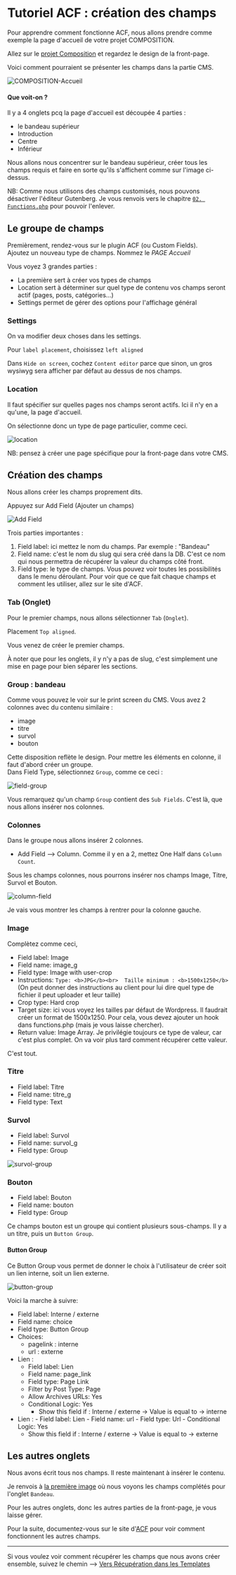 # Tutoriel ACF : création des champs 
<a href="" name="top"></a>

Pour apprendre comment fonctionne ACF, nous allons prendre comme exemple la page d'accueil de votre projet COMPOSITION.

Allez sur le [projet Composition](../../projet) et regardez le design de la front-page. 

Voici comment pourraient se présenter les champs dans la partie CMS. 

![COMPOSITION-Accueil](images/acf-accueil.jpg)

#### Que voit-on ? 

Il y a 4 onglets pcq la page d'accueil est découpée 4 parties : 
- le bandeau supérieur
- Introduction
- Centre
- Inférieur

Nous allons nous concentrer sur le bandeau supérieur, créer tous les champs requis et faire en sorte qu'ils s'affichent comme sur l'image ci-dessus. 

NB: Comme nous utilisons des champs customisés, nous pouvons désactiver l'éditeur Gutenberg. Je vous renvois vers le chapitre [`02. Functions.php`](../02.Functions.md) pour pouvoir l'enlever.

## Le groupe de champs

Premièrement, rendez-vous sur le plugin ACF (ou Custom Fields).  
Ajoutez un nouveau type de champs. Nommez le *PAGE Accueil*

Vous voyez 3 grandes parties : 
- La première sert à créer vos types de champs
- Location sert à déterminer sur quel type de contenu vos champs seront actif (pages, posts, catégories...)
- Settings permet de gérer des options pour l'affichage général

### Settings

On va modifier deux choses dans les settings.  

Pour `label placement`, choisissez `left aligned`

Dans `Hide on screen`, cochez `Content editor` parce que sinon, un gros wysiwyg sera afficher par défaut au dessus de nos champs.  


### Location 

Il faut spécifier sur quelles pages nos champs seront actifs. Ici il n'y en a qu'une, la page d'accueil. 

On sélectionne donc un type de page particulier, comme ceci. 

![location](images/location.png)

NB: pensez à créer une page spécifique pour la front-page dans votre CMS. 


## Création des champs

Nous allons créer les champs proprement dits. 

Appuyez sur Add Field (Ajouter un champs)

![Add Field](images/addfield.png)

Trois parties importantes :
1. Field label: ici mettez le nom du champs. Par exemple : "Bandeau"
2. Field name: c'est le nom du slug qui sera créé dans la DB. C'est ce nom qui nous permettra de récupérer la valeur du champs côté front. 
3. Field type: le type de champs. Vous pouvez voir toutes les possibilités dans le menu déroulant. Pour voir que ce que fait chaque champs et comment les utiliser, allez sur le site d'ACF. 

### Tab (Onglet)

Pour le premier champs, nous allons sélectionner `Tab` (`Onglet`).

Placement `Top aligned`.

Vous venez de créer le premier champs. 

À noter que pour les onglets, il y n'y a pas de slug, c'est simplement une mise en page pour bien séparer les sections. 

### Group : bandeau

Comme vous pouvez le voir sur le print screen du CMS. Vous avez 2 colonnes avec du contenu similaire :
- image
- titre
- survol
- bouton

Cette disposition reflète le design. 
Pour mettre les éléments en colonne, il faut d'abord créer un groupe.  
Dans Field Type, sélectionnez `Group`, comme ce ceci :

![field-group](images/group-field.png)

Vous remarquez qu'un champ `Group` contient des `Sub Fields`. C'est là, que nous allons insérer nos colonnes. 

### Colonnes

Dans le groupe nous allons insérer 2 colonnes. 
+ Add Field --> Column. 
Comme il y en a 2, mettez One Half dans `Column Count`. 

Sous les champs colonnes, nous pourrons insérer nos champs Image, Titre, Survol et Bouton. 

![column-field](images/column-field.png)

 Je vais vous montrer les champs à rentrer pour la colonne gauche. 

### Image

Complètez comme ceci,

- Field label: Image
- Field name: image_g
- Field type: Image with user-crop
- Instructions: `Type: <b>JPG</b><br>  Taille minimum : <b>1500x1250</b>` (On peut donner des instructions au client pour lui dire quel type de fichier il peut uploader et leur taille)
- Crop type: Hard crop
- Target size: ici vous voyez les tailles par défaut de Wordpress. Il faudrait créer un format de 1500x1250. Pour cela, vous devez ajouter un hook dans functions.php (mais je vous laisse chercher). 
- Return value: Image Array. Je privilégie toujours ce type de valeur, car c'est plus complet. On va voir plus tard comment récupérer cette valeur. 

C'est tout. 

### Titre

- Field label: Titre
- Field name: titre_g
- Field type: Text

### Survol

- Field label: Survol 
- Field name: survol_g
- Field type: Group

![survol-group](images/group-survol.png)

### Bouton

- Field label: Bouton
- Field name: bouton
- Field type: Group

Ce champs bouton est un groupe qui contient plusieurs sous-champs. 
Il y a un titre, puis un `Button Group`. 

#### Button Group

Ce Button Group vous permet de donner le choix à l'utilisateur de créer soit un lien interne, soit un lien externe.  

![button-group](images/button-group.png)

Voici la marche à suivre: 
   - Field label: Interne / externe
   - Field name: choice
   - Field type: Button Group
   - Choices: 
     - pagelink : interne
     - url : externe
  - Lien :
    - Field label: Lien
    - Field name: page_link
    - Field type: Page Link
    - Filter by Post Type: Page
    - Allow Archives URLs: Yes
    - Conditional Logic: Yes
      - Show this field if : Interne / externe -> Value is equal to -> interne  
   - Lien :
    - Field label: Lien
    - Field name: url
    - Field type: Url
    - Conditional Logic: Yes
      - Show this field if : Interne / externe -> Value is equal to -> externe


## Les autres onglets

Nous avons écrit tous nos champs. Il reste maintenant à insérer le contenu. 

Je renvois à [la première image](#top) où nous voyons les champs complétés pour l'onglet `Bandeau`. 

Pour les autres onglets, donc les autres parties de la front-page, je vous laisse gérer. 

Pour la suite, documentez-vous sur le site d'[ACF](https://www.advancedcustomfields.com/resources/repeater/) pour voir comment fonctionnent les autres champs. 

___

Si vous voulez voir comment récupérer les champs que nous avons créer ensemble, suivez le chemin --> [Vers Récupération dans les Templates](tutoriel2.md)
